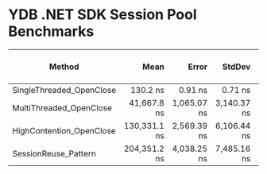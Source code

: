 # YDB .NET SDK Session Pool Benchmarks

| Method                   |         Mean |       Error |      StdDev | Completed Work Items | Lock Contentions |   Gen0 | Allocated |
|--------------------------|-------------:|------------:|------------:|---------------------:|-----------------:|-------:|----------:|
| SingleThreaded_OpenClose |     130.2 ns |     0.91 ns |     0.71 ns |               0.0000 |                - | 0.0257 |     216 B |                                                                                                 
| MultiThreaded_OpenClose  |  41,667.8 ns | 1,065.07 ns | 3,140.37 ns |              20.0018 |           0.3466 | 1.0376 |    8851 B |
| HighContention_OpenClose | 130,331.1 ns | 2,569.39 ns | 6,106.44 ns |             100.0000 |           1.9094 | 5.1270 |   43421 B |
| SessionReuse_Pattern     | 204,351.2 ns | 4,038.25 ns | 7,485.16 ns |              20.0000 |           3.6716 | 5.6152 |   47762 B |